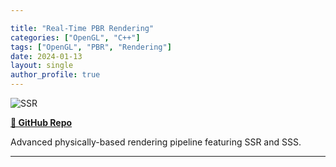 ```yaml
---

title: "Real-Time PBR Rendering"
categories: ["OpenGL", "C++"]
tags: ["OpenGL", "PBR", "Rendering"]
date: 2024-01-13
layout: single
author_profile: true
---
```


![SSR](https://github.com/user-attachments/assets/e1b2a4ad-d260-43d7-9d29-acb841bf62bb)

**[📂 GitHub Repo](https://github.com/danielzhong/OpenGL-PBR-Rendering)**

Advanced physically-based rendering pipeline featuring SSR and SSS.

---